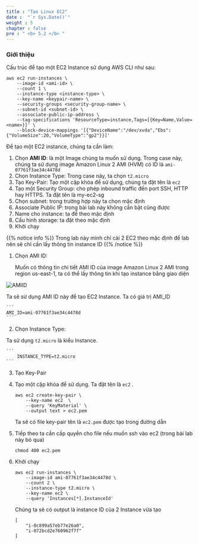 ```yaml
---
title : "Tạo Linux EC2"
date :  "`r Sys.Date()`" 
weight : 5 
chapter : false
pre : " <b> 5.2 </b> "
---
```


### Giới thiệu 

Cấu trúc để tạo một EC2 Instance sử dụng AWS CLI như sau:


    aws ec2 run-instances \
        --image-id <ami-id> \
        --count 1 \
        --instance-type <instance-type> \
        --key-name <keypair-name> \
        --security-groups <security-group-name> \
        --subnet-id <subnet-id> \
        --associate-public-ip-address \
        --tag-specifications 'ResourceType=instance,Tags=[{Key=Name,Value=<name>}]' \
        --block-device-mappings '[{"DeviceName":"/dev/xvda","Ebs":{"VolumeSize":20,"VolumeType":"gp2"}}]'


Để tạo một EC2 instance, chúng ta cần làm: 

1. Chọn **AMI ID**: là một Image chúng ta muốn sử dụng. Trong case này, chúng ta sử dụng image Amazon Linux 2 AMI (HVM) có ID là `ami-07761f3ae34c4478d`
2. Chọn Instance Type: Trong case này, ta chọn `t2.micro`
3. Tạo Key-Pair: Tạo một cặp khóa để sử dụng, chúng ta đặt tên là `ec2`
4. Tạo một Security Group: cho phép inbound traffic đến port SSH, HTTP hay HTTPS. Ta đặt tên là my-ec2-sg
5. Chọn subnet: trong trường hợp này ta chọn mặc định 
6. Associate Public IP:  trong bài lab này không cần bật cũng được
7. Name cho instance:  ta để theo mặc định 
8. Cấu hình storage: ta đặt theo mặc định
9. Khởi chạy


{{% notice info %}}
Trong lab này mình chỉ cài 2 EC2 theo mặc định để lab nên sẽ chỉ cần lấy thông tin instance ID
{{% /notice %}}

1. Chọn AMI ID:

    Muốn có thông tin chi tiết AMI ID của image Amazon Linux 2 AMI trong region us-east-1, ta có thể lấy thông tin khi tạo instance bằng giao diện

![AMIID](/images/5.fwd/005-fwd.png)

Ta sẽ sử dụng AMI ID này để tạo EC2 Instance. Ta có giá trị AMI_ID

    ```
    AMI_ID=ami-07761f3ae34c4478d
    ```

2. Chọn Instance Type:

Ta sử dụng `t2.micro` là kiểu Instance. 

    ```
        INSTANCE_TYPE=t2.micro
    ```

3. Tạo Key-Pair

4. Tạo một cặp khóa để sử dụng. Ta đặt tên là `ec2` .
    
    ```
    aws ec2 create-key-pair \
        --key-name ec2  \
        --query 'KeyMaterial' \
        --output text > ec2.pem
    ```
    
    Ta sẽ có file key-pair tên là `ec2.pem` được tạo trong đường dẫn 
    
5. Tiếp theo ta cần cấp quyền cho file nếu muốn ssh vào ec2 (trong bài lab này bỏ qua)
    
    ```
    chmod 400 ec2.pem
    ```
    

6. Khởi chạy

    ```
    aws ec2 run-instances \
        --image-id ami-07761f3ae34c4478d \
        --count 2 \
        --instance-type t2.micro \
        --key-name ec2 \
        --query 'Instances[*].InstanceId'
    ```

    Chúng ta sẽ có output là instance ID của 2 Instance vừa tạo

    ```
    [
        "i-0c899a57eb77e26a0",
        "i-072bcd2e760962f7f"
    ]

    ```



